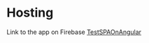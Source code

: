 # Hosting

Link to the app on Firebase [TestSPAOnAngular](https://testspaonangular.firebaseapp.com)
